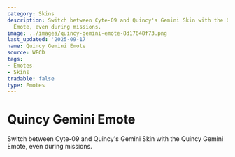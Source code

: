 ```yaml
---
category: Skins
description: Switch between Cyte-09 and Quincy's Gemini Skin with the Quincy Gemini
  Emote, even during missions.
image: ../images/quincy-gemini-emote-8d17648f73.png
last_updated: '2025-09-17'
name: Quincy Gemini Emote
source: WFCD
tags:
- Emotes
- Skins
tradable: false
type: Emotes
---
```


# Quincy Gemini Emote

Switch between Cyte-09 and Quincy's Gemini Skin with the Quincy Gemini Emote, even during missions.


